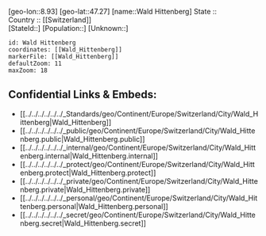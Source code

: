 ﻿---
location: [47.27,8.93] 
mapzoom: [7,12] 
mapmarker: city 
type: City
tags:
- geo/City


SpocWebEntityId: 35399
isDeleted: false
confidential: public

---
[geo-lon::8.93] 
[geo-lat::47.27] 
[name::Wald Hittenberg] 
State ::  
Country :: [[Switzerland]]  
[StateId::] 
[Population::] 
[Unknown::] 


```leaflet
id: Wald Hittenberg
coordinates: [[Wald_Hittenberg]] 
markerFile: [[Wald_Hittenberg]] 
defaultZoom: 11 
maxZoom: 18
```


## Confidential Links & Embeds: 
- [[../../../../../../_Standards/geo/Continent/Europe/Switzerland/City/Wald_Hittenberg|Wald_Hittenberg]] 
- [[../../../../../../_public/geo/Continent/Europe/Switzerland/City/Wald_Hittenberg.public|Wald_Hittenberg.public]] 
- [[../../../../../../_internal/geo/Continent/Europe/Switzerland/City/Wald_Hittenberg.internal|Wald_Hittenberg.internal]] 
- [[../../../../../../_protect/geo/Continent/Europe/Switzerland/City/Wald_Hittenberg.protect|Wald_Hittenberg.protect]] 
- [[../../../../../../_private/geo/Continent/Europe/Switzerland/City/Wald_Hittenberg.private|Wald_Hittenberg.private]] 
- [[../../../../../../_personal/geo/Continent/Europe/Switzerland/City/Wald_Hittenberg.personal|Wald_Hittenberg.personal]] 
- [[../../../../../../_secret/geo/Continent/Europe/Switzerland/City/Wald_Hittenberg.secret|Wald_Hittenberg.secret]] 
